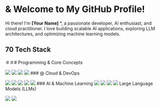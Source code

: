 # & Welcome to My GitHub Profile!
Hi there! I'm **[Your Name]**
*, a passionate
developer, Al enthusiast, and cloud practitioner. I love building scalable Al applications, exploring LLM architectures, and optimizing machine learning models.
## 70 Tech Stack
＃＃#
Programming & Core Concepts
<p align="left">
<img src="https://img.shields.io/badge/
Python-3776AB?style=for-the-badge&logo=python&logoColor=white" /> <img src="https://img.shields.io/badge/
Flask-000000?style=for-the-badge&logo=flask&logoColor=white" />
<img src="https://img.shields.io/badge/
SQL-4479A1?style=for-the-badge&logo=mysql&logoColor=white" />
<img src="https://img.shields.io/badge/
Vector%20DB-005571?style=for-the-badge&logo=redis&logoColor=white" />
</р>
### @ Cloud & DevOps <p align="left">
<img src="https://img.shields.io/badge/
AWS-232F3E?style=for-the-badge&logo=amazon-aws&logoColor=white" /
>
<img src="https://img.shields.io/badge/
Google%20Cloud-4285F4?style=for-the-badge&logo=google-cloud&logoColor=white" /> <img src="https://img.shields.io/badge/
Azure-0078D4?style=for-the-badge&logo=microsoft-azure&logoColor=white" />
<img src="https://img.shields.io/badge/
Docker-2496ED?style=for-the-badge&logo=docker&logoColor=white" /> <img src="https://img.shields.io/badge/
Kubernetes-326CE5?style=for-the-badge&logo=kubernetes&logoColor=white" />
</р>
###
Al & Machine Learning
<img src="https://img.shields.io/badge/
Machine%20Learning-FF6F00?style=for-the-badge&logo=m|flow&logoColor=white" /> <img src="https://img.shields.io/badge/
Deep%20Learning-FF0000?style=for-the-badge&logo=pytorch&logoColor=white" /> <img src="https://img.shields.io/badge/
TensorFlow-FF6F00?style=for-the-badge&logo=tensorflow&logoColor=white" /> <img src="https://img.shields.io/badge/
PyTorch-EE4C2C?style=for-the-badge&logo=pytorch&logoColor=white" />
Large Language Models (LLMs)
<p align="left">
<img src="https://img.shields.io/badge/
GPT-005571?style=for-the-badge&logo=openai&logoColor=white" /> <img src="https://img.shields.io/badge/
BERT-1F425F?style=for-the-badge&logo=google&logoColor=white" /> <img src="https://img.shields.io/badge/
LLaMA-FF4500?s

